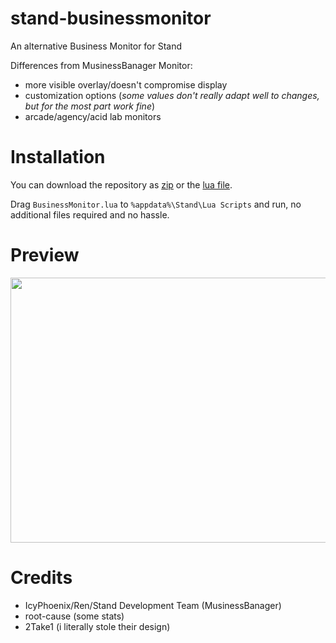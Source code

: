 # stand-businessmonitor
An alternative Business Monitor for Stand

Differences from MusinessBanager Monitor:
- more visible overlay/doesn't compromise display
- customization options (*some values don't really adapt well to changes, but for the most part work fine*)
- arcade/agency/acid lab monitors

# Installation
You can download the repository as [zip](https://github.com/stagnate6628/stand-businessmonitor/archive/refs/heads/main.zip) or the [lua file](https://raw.githubusercontent.com/stagnate6628/stand-businessmonitor/main/BusinessMonitor.lua).

Drag `BusinessMonitor.lua` to `%appdata%\Stand\Lua Scripts` and run, no additional files required and no hassle.

# Preview
<img src="https://raw.githubusercontent.com/stagnate6628/stand-businessoverlay/main/preview.png" width="858" height="424" />

# Credits
- IcyPhoenix/Ren/Stand Development Team (MusinessBanager)
- root-cause (some stats)
- 2Take1 (i literally stole their design)

